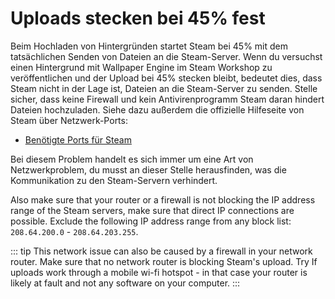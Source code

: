 # Uploads stecken bei 45% fest

Beim Hochladen von Hintergründen startet Steam bei 45% mit dem tatsächlichen Senden von Dateien an die Steam-Server. Wenn du versuchst einen Hintergrund mit Wallpaper Engine im Steam Workshop zu veröffentlichen und der Upload bei 45% stecken bleibt, bedeutet dies, dass Steam nicht in der Lage ist, Dateien an die Steam-Server zu senden. Stelle sicher, dass keine Firewall und kein Antivirenprogramm Steam daran hindert Dateien hochzuladen. Siehe dazu außerdem die offizielle Hilfeseite von Steam über Netzwerk-Ports:

* [Benötigte Ports für Steam](https://support.steampowered.com/kb_article.php?ref=8571-GLVN-8711&l=german)

Bei diesem Problem handelt es sich immer um eine Art von Netzwerkproblem, du musst an dieser Stelle herausfinden, was die Kommunikation zu den Steam-Servern verhindert.

Also make sure that your router or a firewall is not blocking the IP address range of the Steam servers, make sure that direct IP connections are possible. Exclude the following IP address range from any block list: `208.64.200.0` - `208.64.203.255`.

::: tip
This network issue can also be caused by a firewall in your network router. Make sure that no network router is blocking Steam's upload. Try If  uploads work through a mobile wi-fi hotspot - in that case your router is likely at fault and not any software on your computer.
:::
